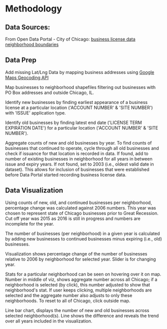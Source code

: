 # Methodology

## Data Sources:

From Open Data Portal - City of Chicago:
[business license data ](https://data.cityofchicago.org/Community-Economic-Development/Business-Licenses/r5kz-chrr)
[neighborhood boundaries](https://data.cityofchicago.org/download/9wp7-iasj/application/zip)

## Data Prep

Add missing Lat/Lng Data by mapping business addresses using [Google Maps Geocoding API](https://developers.google.com/maps/documentation/geocoding/get-api-key)

Map businesses to neighborhood shapefiles filtering out businesses with PO Box addresses and outside Chicago, IL.

Identify new businesses by finding earliest appearance of a business license at a particular location ('ACCOUNT NUMBER' & 'SITE NUMBER') with 'ISSUE' application type.

Identify old businesses by finding latest end date ('LICENSE TERM EXPIRATION DATE') for a particular location ('ACCOUNT NUMBER' & 'SITE NUMBER').

Aggregate counts of new and old businesses by year. To find counts of businesses that continued to operate, cycle through all old businesses and check if issuance for that location is recorded in data. If found, add to number of existing businesses in neighborhood for all years in between issue and expiry years. If not found, set to 2003 (i.e., oldest valid date in dataset). This allows for inclusion of businesses that were established before Data Portal started recording business license data.

## Data Visualization

Using counts of new, old, and continued businesses per neighborhood, percentage change was calculated against 2006 numbers. This year was chosen to represent state of Chicago businesses prior to Great Recession. Cut off year was 2015 as 2016 is still in progress and numbers are incomplete for the year.

The number of businesses (per neighborhood) in a given year is calculated by adding new businesses to continued businesses minus expiring (i.e., old) businesses.

Visualization shows percentage change of the number of businesses relative to 2006 by neighborhood for selected year. Slider is for changing year.

Stats for a particular neighborhood can be seen on hovering over it on map. Number in middle of viz, shows aggregate number across all Chicago; if a neighborhood is selected (by click), this number adjusted to show that neighborhood's stat. If user keeps clicking, multiple neighborhoods are selected and the aggregate number also adjusts to only these neighborhoods. To reset to all of Chicago, click outside map.

Line bar chart, displays the number of new and old businesses across selected neighborhood(s). Line shows the difference and reveals the trend over all years included in the visualization.
